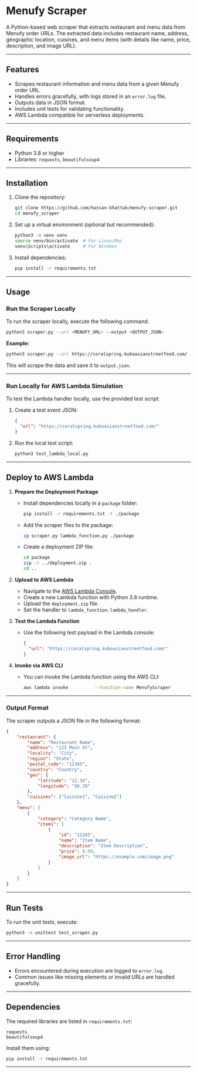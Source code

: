 
# Menufy Scraper

A Python-based web scraper that extracts restaurant and menu data from Menufy order URLs. The extracted data includes restaurant name, address, geographic location, cuisines, and menu items (with details like name, price, description, and image URL).

---

## Features

- Scrapes restaurant information and menu data from a given Menufy order URL.
- Handles errors gracefully, with logs stored in an `error.log` file.
- Outputs data in JSON format.
- Includes unit tests for validating functionality.
- AWS Lambda compatible for serverless deployments.

---

## Requirements

- Python 3.8 or higher
- Libraries: `requests`, `beautifulsoup4`

---

## Installation

1. Clone the repository:
   ```bash
   git clone https://github.com/hassan-khattak/menufy-scraper.git
   cd menufy_scraper
   ```

2. Set up a virtual environment (optional but recommended):
   ```bash
   python3 -m venv venv
   source venv/bin/activate  # For Linux/Mac
   venv\Scripts\activate     # For Windows
   ```

3. Install dependencies:
   ```bash
   pip install -r requirements.txt
   ```

---

## Usage

### Run the Scraper Locally

To run the scraper locally, execute the following command:

```bash
python3 scraper.py --url <MENUFY_URL> --output <OUTPUT_JSON>
```

**Example:**

```bash
python3 scraper.py --url https://coralspring.kuboasianstreetfood.com/ --output output.json
```

This will scrape the data and save it to `output.json`.

---

### Run Locally for AWS Lambda Simulation

To test the Lambda handler locally, use the provided test script:

1. Create a test event JSON:
   ```json
   {
     "url": "https://coralspring.kuboasianstreetfood.com/"
   }
   ```

2. Run the local test script:
   ```bash
   python3 test_lambda_local.py
   ```

---

## Deploy to AWS Lambda

1. **Prepare the Deployment Package**
   - Install dependencies locally in a `package` folder:
     ```bash
     pip install -r requirements.txt -t ./package
     ```
   - Add the scraper files to the package:
     ```bash
     cp scraper.py lambda_function.py ./package
     ```
   - Create a deployment ZIP file:
     ```bash
     cd package
     zip -r ../deployment.zip .
     cd ..
     ```

2. **Upload to AWS Lambda**
   - Navigate to the [AWS Lambda Console](https://console.aws.amazon.com/lambda).
   - Create a new Lambda function with Python 3.8 runtime.
   - Upload the `deployment.zip` file.
   - Set the handler to `lambda_function.lambda_handler`.

3. **Test the Lambda Function**
   - Use the following test payload in the Lambda console:
     ```json
     {
       "url": "https://coralspring.kuboasianstreetfood.com/"
     }
     ```

4. **Invoke via AWS CLI**
   - You can invoke the Lambda function using the AWS CLI:
     ```bash
     aws lambda invoke          --function-name MenufyScraper          --payload '{"url": "https://coralspring.kuboasianstreetfood.com/"}'          response.json
     ```

---

### Output Format

The scraper outputs a JSON file in the following format:

```json
{
    "restaurant": {
        "name": "Restaurant Name",
        "address": "123 Main St",
        "locality": "City",
        "region": "State",
        "postal_code": "12345",
        "country": "Country",
        "geo": {
            "latitude": "12.34",
            "longitude": "56.78"
        },
        "cuisines": ["Cuisine1", "Cuisine2"]
    },
    "menu": [
        {
            "category": "Category Name",
            "items": [
                {
                    "id": "12345",
                    "name": "Item Name",
                    "description": "Item Description",
                    "price": 9.99,
                    "image_url": "https://example.com/image.png"
                }
            ]
        }
    ]
}
```

---

## Run Tests

To run the unit tests, execute:

```bash
python3 -m unittest test_scraper.py
```

---

## Error Handling

- Errors encountered during execution are logged to `error.log`.
- Common issues like missing elements or invalid URLs are handled gracefully.

---

## Dependencies

The required libraries are listed in `requirements.txt`:

```
requests
beautifulsoup4
```

Install them using:

```bash
pip install -r requirements.txt
```

---
